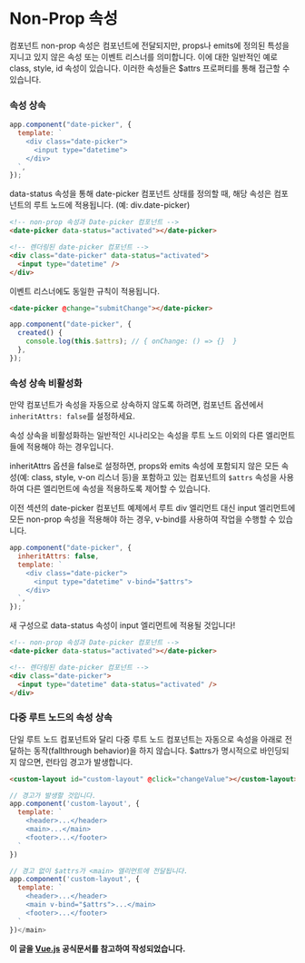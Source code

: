 # Non-Prop 속성

컴포넌트 non-prop 속성은 컴포넌트에 전달되지만, props나 emits에 정의된 특성을 지니고 있지 않은 속성 또는 이벤트 리스너를 의미합니다. 이에 대한 일반적인 예로 class, style, id 속성이 있습니다. 이러한 속성들은 $attrs 프로퍼티를 통해 접근할 수 있습니다.

### 속성 상속

```javascript
app.component("date-picker", {
  template: `
    <div class="date-picker">
      <input type="datetime">
    </div>
  `,
});
```

data-status 속성을 통해 date-picker 컴포넌트 상태를 정의할 때, 해당 속성은 컴포넌트의 루트 노드에 적용됩니다. (예: div.date-picker)

```html
<!-- non-prop 속성과 Date-picker 컴포넌트 -->
<date-picker data-status="activated"></date-picker>

<!-- 렌더링된 date-picker 컴포넌트 -->
<div class="date-picker" data-status="activated">
  <input type="datetime" />
</div>
```

이벤트 리스너에도 동일한 규칙이 적용됩니다.

```html
<date-picker @change="submitChange"></date-picker>
```

```javascript
app.component("date-picker", {
  created() {
    console.log(this.$attrs); // { onChange: () => {}  }
  },
});
```

### 속성 상속 비활성화

만약 컴포넌트가 속성을 자동으로 상속하지 않도록 하려면, 컴포넌트 옵션에서 `inheritAttrs: false`를 설정하세요.

속성 상속을 비활성화하는 일반적인 시나리오는 속성을 루트 노드 이외의 다른 엘리먼트들에 적용해야 하는 경우입니다.

inheritAttrs 옵션을 false로 설정하면, props와 emits 속성에 포함되지 않은 모든 속성(예: class, style, v-on 리스너 등)을 포함하고 있는 컴포넌트의 `$attrs` 속성을 사용하여 다른 엘리먼트에 속성을 적용하도록 제어할 수 있습니다.

이전 섹션의 date-picker 컴포넌트 예제에서 루트 div 엘리먼트 대신 input 엘리먼트에 모든 non-prop 속성을 적용해야 하는 경우, v-bind를 사용하여 작업을 수행할 수 있습니다.

```javascript
app.component("date-picker", {
  inheritAttrs: false,
  template: `
    <div class="date-picker">
      <input type="datetime" v-bind="$attrs">
    </div>
  `,
});
```

새 구성으로 data-status 속성이 input 엘리먼트에 적용될 것입니다!

```html
<!-- non-prop 속성과 Date-picker 컴포넌트 -->
<date-picker data-status="activated"></date-picker>

<!-- 렌더링된 date-picker 컴포넌트 -->
<div class="date-picker">
  <input type="datetime" data-status="activated" />
</div>
```

### 다중 루트 노드의 속성 상속

단일 루트 노드 컴포넌트와 달리 다중 루트 노드 컴포넌트는 자동으로 속성을 아래로 전달하는 동작(fallthrough behavior)을 하지 않습니다. $attrs가 명시적으로 바인딩되지 않으면, 런타임 경고가 발생합니다.

```html
<custom-layout id="custom-layout" @click="changeValue"></custom-layout>
```

```javascript
// 경고가 발생할 것입니다.
app.component('custom-layout', {
  template: `
    <header>...</header>
    <main>...</main>
    <footer>...</footer>
  `
})

// 경고 없이 $attrs가 <main> 엘리먼트에 전달됩니다.
app.component('custom-layout', {
  template: `
    <header>...</header>
    <main v-bind="$attrs">...</main>
    <footer>...</footer>
  `
})</main>
```

**이 글을 [Vue.js](https://v3.ko.vuejs.org/) 공식문서를 참고하여 작성되었습니다.**
